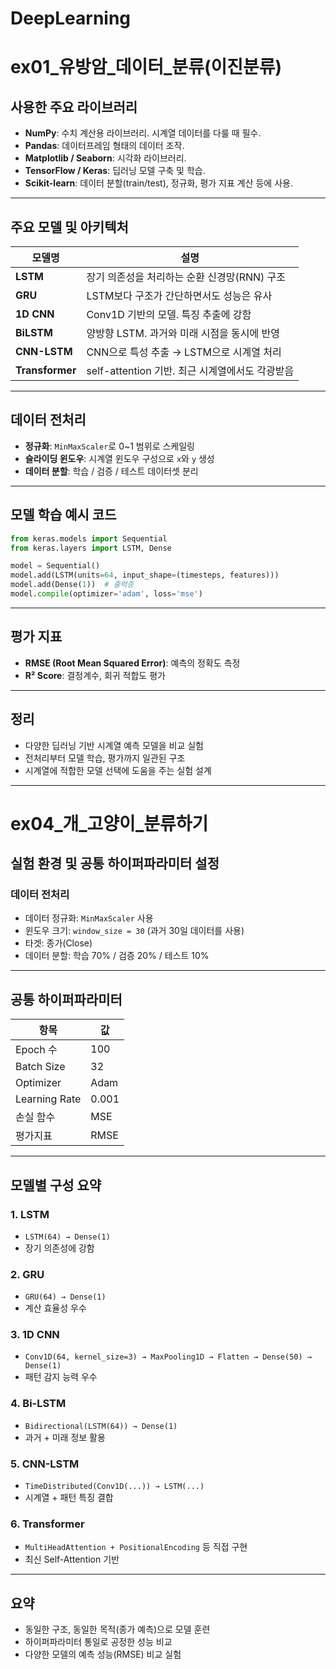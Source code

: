 # DeepLearning

# ex01_유방암_데이터_분류(이진분류)

## 사용한 주요 라이브러리
- **NumPy**: 수치 계산용 라이브러리. 시계열 데이터를 다룰 때 필수.
- **Pandas**: 데이터프레임 형태의 데이터 조작.
- **Matplotlib / Seaborn**: 시각화 라이브러리.
- **TensorFlow / Keras**: 딥러닝 모델 구축 및 학습.
- **Scikit-learn**: 데이터 분할(train/test), 정규화, 평가 지표 계산 등에 사용.

---

## 주요 모델 및 아키텍처

| 모델명       | 설명 |
|--------------|------|
| **LSTM**     | 장기 의존성을 처리하는 순환 신경망(RNN) 구조 |
| **GRU**      | LSTM보다 구조가 간단하면서도 성능은 유사 |
| **1D CNN**   | Conv1D 기반의 모델. 특징 추출에 강함 |
| **BiLSTM**   | 양방향 LSTM. 과거와 미래 시점을 동시에 반영 |
| **CNN-LSTM** | CNN으로 특성 추출 → LSTM으로 시계열 처리 |
| **Transformer** | self-attention 기반. 최근 시계열에서도 각광받음 |

---

## 데이터 전처리
- **정규화**: `MinMaxScaler`로 0~1 범위로 스케일링
- **슬라이딩 윈도우**: 시계열 윈도우 구성으로 `x`와 `y` 생성
- **데이터 분할**: 학습 / 검증 / 테스트 데이터셋 분리

---

## 모델 학습 예시 코드
```python
from keras.models import Sequential
from keras.layers import LSTM, Dense

model = Sequential()
model.add(LSTM(units=64, input_shape=(timesteps, features)))
model.add(Dense(1))  # 출력층
model.compile(optimizer='adam', loss='mse')
```

---

## 평가 지표
- **RMSE (Root Mean Squared Error)**: 예측의 정확도 측정
- **R² Score**: 결정계수, 회귀 적합도 평가

---

## 정리
- 다양한 딥러닝 기반 시계열 예측 모델을 비교 실험
- 전처리부터 모델 학습, 평가까지 일관된 구조
- 시계열에 적합한 모델 선택에 도움을 주는 실험 설계


---


# ex04_개_고양이_분류하기

## 실험 환경 및 공통 하이퍼파라미터 설정

### 데이터 전처리
- 데이터 정규화: `MinMaxScaler` 사용
- 윈도우 크기: `window_size = 30` (과거 30일 데이터를 사용)
- 타겟: 종가(Close)
- 데이터 분할: 학습 70% / 검증 20% / 테스트 10%

---

## 공통 하이퍼파라미터
| 항목         | 값           |
|--------------|--------------|
| Epoch 수     | 100          |
| Batch Size   | 32           |
| Optimizer    | Adam         |
| Learning Rate | 0.001       |
| 손실 함수     | MSE          |
| 평가지표      | RMSE         |

---

## 모델별 구성 요약

### 1. LSTM
- `LSTM(64) → Dense(1)`
- 장기 의존성에 강함

### 2. GRU
- `GRU(64) → Dense(1)`
- 계산 효율성 우수

### 3. 1D CNN
- `Conv1D(64, kernel_size=3) → MaxPooling1D → Flatten → Dense(50) → Dense(1)`
- 패턴 감지 능력 우수

### 4. Bi-LSTM
- `Bidirectional(LSTM(64)) → Dense(1)`
- 과거 + 미래 정보 활용

### 5. CNN-LSTM
- `TimeDistributed(Conv1D(...)) → LSTM(...)`
- 시계열 + 패턴 특징 결합

### 6. Transformer
- `MultiHeadAttention + PositionalEncoding` 등 직접 구현
- 최신 Self-Attention 기반

---

## 요약
- 동일한 구조, 동일한 목적(종가 예측)으로 모델 훈련
- 하이퍼파라미터 통일로 공정한 성능 비교
- 다양한 모델의 예측 성능(RMSE) 비교 실험
